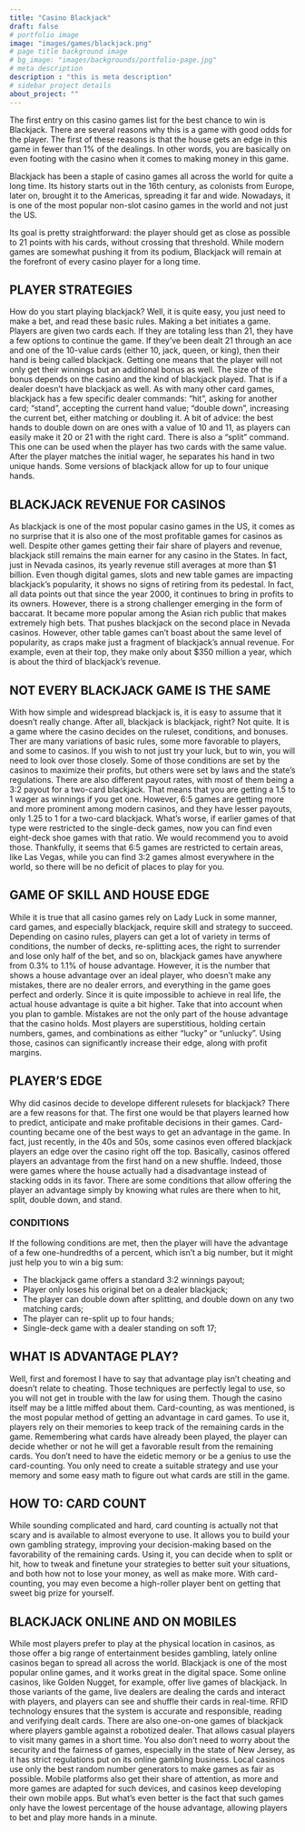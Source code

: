 ```yaml
---
title: "Casino Blackjack"
draft: false
# portfolio image
image: "images/games/blackjack.png"
# page title background image
# bg_image: "images/backgrounds/portfolio-page.jpg"
# meta description
description : "this is meta description"
# sidebar project details
about_project: ""
---
```


The first entry on this casino games list for the best chance to win is Blackjack. There are several reasons why this is a game with good odds for the player. The first of these reasons is that the house gets an edge in this game in fewer than 1% of the dealings. In other words, you are basically on even footing with the casino when it comes to making money in this game.

Blackjack has been a staple of casino games all across the world for quite a long time. Its history starts out in the 16th century, as colonists from Europe, later on, brought it to the Americas, spreading it far and wide. Nowadays, it is one of the most popular non-slot casino games in the world and not just the US.

Its goal is pretty straightforward: the player should get as close as possible to 21 points with his cards, without crossing that threshold. While modern games are somewhat pushing it from its podium, Blackjack will remain at the forefront of every casino player for a long time.

## PLAYER STRATEGIES

How do you start playing blackjack? Well, it is quite easy, you just need to make a bet, and read these basic rules. Making a bet initiates a game. Players are given two cards each. If they are totaling less than 21, they have a few options to continue the game. If they’ve been dealt 21 through an ace and one of the 10-value cards (either 10, jack, queen, or king), then their hand is being called blackjack. Getting one means that the player will not only get their winnings but an additional bonus as well. The size of the bonus depends on the casino and the kind of blackjack played. That is if a dealer doesn’t have blackjack as well. As with many other card games, blackjack has a few specific dealer commands: “hit”, asking for another card; “stand”, accepting the current hand value; “double down”, increasing the current bet, either matching or doubling it. A bit of advice: the best hands to double down on are ones with a value of 10 and 11, as players can easily make it 20 or 21 with the right card. There is also a “split” command. This one can be used when the player has two cards with the same value. After the player matches the initial wager, he separates his hand in two unique hands. Some versions of blackjack allow for up to four unique hands.

## BLACKJACK REVENUE FOR CASINOS

As blackjack is one of the most popular casino games in the US, it comes as no surprise that it is also one of the most profitable games for casinos as well. Despite other games getting their fair share of players and revenue, blackjack still remains the main earner for any casino in the States. In fact, just in Nevada casinos, its yearly revenue still averages at more than $1 billion. Even though digital games, slots and new table games are impacting blackjack’s popularity, it shows no signs of retiring from its pedestal. In fact, all data points out that since the year 2000, it continues to bring in profits to its owners. However, there is a strong challenger emerging in the form of baccarat. It became more popular among the Asian rich public that makes extremely high bets. That pushes blackjack on the second place in Nevada casinos. However, other table games can’t boast about the same level of popularity, as craps make just a fragment of blackjack’s annual revenue. For example, even at their top, they make only about $350 million a year, which is about the third of blackjack’s revenue.

## NOT EVERY BLACKJACK GAME IS THE SAME

With how simple and widespread blackjack is, it is easy to assume that it doesn’t really change. After all, blackjack is blackjack, right? Not quite. It is a game where the casino decides on the ruleset, conditions, and bonuses. Ther are many variations of basic rules, some more favorable to players, and some to casinos. If you wish to not just try your luck, but to win, you will need to look over those closely. Some of those conditions are set by the casinos to maximize their profits, but others were set by laws and the state’s regulations. There are also different payout rates, with most of them being a 3:2 payout for a two-card blackjack. That means that you are getting a 1.5 to 1 wager as winnings if you get one. However, 6:5 games are getting more and more prominent among modern casinos, and they have lesser payouts, only 1.25 to 1 for a two-card blackjack. What’s worse, if earlier games of that type were restricted to the single-deck games, now you can find even eight-deck shoe games with that ratio. We would recommend you to avoid those. Thankfully, it seems that 6:5 games are restricted to certain areas, like Las Vegas, while you can find 3:2 games almost everywhere in the world, so there will be no deficit of places to play for you.

## GAME OF SKILL AND HOUSE EDGE

While it is true that all casino games rely on Lady Luck in some manner, card games, and especially blackjack, require skill and strategy to succeed. Depending on casino rules, players can get a lot of variety in terms of conditions, the number of decks, re-splitting aces, the right to surrender and lose only half of the bet, and so on, blackjack games have anywhere from 0.3% to 1.1% of house advantage. However, it is the number that shows a house advantage over an ideal player, who doesn’t make any mistakes, there are no dealer errors, and everything in the game goes perfect and orderly. Since it is quite impossible to achieve in real life, the actual house advantage is quite a bit higher. Take that into account when you plan to gamble. Mistakes are not the only part of the house advantage that the casino holds. Most players are superstitious, holding certain numbers, games, and combinations as either “lucky” or “unlucky”. Using those, casinos can significantly increase their edge, along with profit margins.

## PLAYER’S EDGE

Why did casinos decide to develope different rulesets for blackjack? There are a few reasons for that. The first one would be that players learned how to predict, anticipate and make profitable decisions in their games. Card-counting became one of the best ways to get an advantage in the game. In fact, just recently, in the 40s and 50s, some casinos even offered blackjack players an edge over the casino right off the top. Basically, casinos offered players an advantage from the first hand on a new shuffle. Indeed, those were games where the house actually had a disadvantage instead of stacking odds in its favor. There are some conditions that allow offering the player an advantage simply by knowing what rules are there when to hit, split, double down, and stand.

### CONDITIONS

If the following conditions are met, then the player will have the advantage of a few one-hundredths of a percent, which isn’t a big number, but it might just help you to win a big sum:


* The blackjack game offers a standard 3:2 winnings payout;
* Player only loses his original bet on a dealer blackjack;
* The player can double down after splitting, and double down on any two matching cards;
* The player can re-split up to four hands;
* Single-deck game with a dealer standing on soft 17;

## WHAT IS ADVANTAGE PLAY?

Well, first and foremost I have to say that advantage play isn’t cheating and doesn’t relate to cheating. Those techniques are perfectly legal to use, so you will not get in trouble with the law for using them. Though the casino itself may be a little miffed about them. Card-counting, as was mentioned, is the most popular method of getting an advantage in card games. To use it, players rely on their memories to keep track of the remaining cards in the game. Remembering what cards have already been played, the player can decide whether or not he will get a favorable result from the remaining cards. You don’t need to have the eidetic memory or be a genius to use the card-counting. You only need to create a suitable strategy and use your memory and some easy math to figure out what cards are still in the game.

## HOW TO: CARD COUNT

While sounding complicated and hard, card counting is actually not that scary and is available to almost everyone to use. It allows you to build your own gambling strategy, improving your decision-making based on the favorability of the remaining cards. Using it, you can decide when to split or hit, how to tweak and finetune your strategies to better suit your situations, and both how not to lose your money, as well as make more. With card-counting, you may even become a high-roller player bent on getting that sweet big prize for yourself.

## BLACKJACK ONLINE AND ON MOBILES

While most players prefer to play at the physical location in casinos, as those offer a big range of entertainment besides gambling, lately online casinos began to spread all across the world. Blackjack is one of the most popular online games, and it works great in the digital space. Some online casinos, like Golden Nugget, for example, offer live games of blackjack. In those variants of the game, live dealers are dealing the cards and interact with players, and players can see and shuffle their cards in real-time. RFID technology ensures that the system is accurate and responsible, reading and verifying dealt cards. There are also one-on-one games of blackjack where players gamble against a robotized dealer. That allows casual players to visit many games in a short time. You also don’t need to worry about the security and the fairness of games, especially in the state of New Jersey, as it has strict regulations put on its online gambling business. Local casinos use only the best random number generators to make games as fair as possible. Mobile platforms also get their share of attention, as more and more games are adapted for such devices, and casinos keep developing their own mobile apps. But what’s even better is the fact that such games only have the lowest percentage of the house advantage, allowing players to bet and play more hands in a minute.

